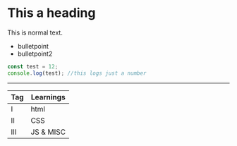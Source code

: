 # This a heading

This is normal text.

- bulletpoint
- bulletpoint2

```javascript
const test = 12;
console.log(test); //this logs just a number
```
<hr>

| Tag   | Learnings |
| -------- | ------- |
|  I  |   html   |
| II | CSS     |
| III   | JS & MISC    |